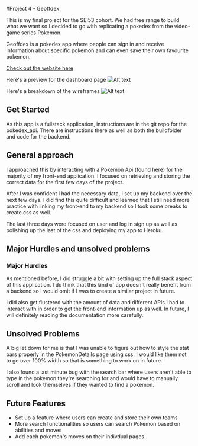 #Project 4 - Geoffdex

This is my final project for the SEI53 cohort. We had free range to build what we want so I decided to go with replicating a pokedex from the video-game series Pokemon. 

Geoffdex is a pokedex app where people can sign in and receive information about specific pokemon and can even save their own favourite pokemon. 

<a href="https://secure-refuge-39891.herokuapp.com/">
Check out the website here</a>

Here's a preview for the dashboard page
![Alt text](/pokedex-app/src/Images/preview_for_app.png)

Here's a breakdown of the wireframes
![Alt text](/pokedex-app/src/Images/exported-freehand.png.png)

## Get Started
As this app is a fullstack application, instructions are in the git repo for the <a href="https://github.com/Geoph88/pokedex_api"></a>pokedex_api. There are instructions there as well as both the buildfolder and code for the backend.

## General approach
I approached this by interacting with a Pokemon Api (found here) for the majority of my front-end application. I focused on retrieving and storing the correct data for the first few days of the project. 

After I was confident I had the necessary data, I set up my backend over the next few days. I did find this quite difficult and learned that I still need more practice with linking my front-end to my backend so I took some breaks to create css as well. 

The last three days were focused on user and log in sign up as well as polishing up the last of the css and deploying my app to Heroku.

## Major Hurdles and unsolved problems

### Major Hurdles
As mentioned before, I did struggle a bit with setting up the full stack aspect of this application. I do think that this kind of app doesn't really benefit from a backend so I would omit if I was to create a similar project in future.

I did also get flustered with the amount of data and different APIs I had to interact with in order to get the front-end information up as well. In future, I will definitely reading the documentation more carefully.

## Unsolved Problems
A big let down for me is that I was unable to figure out how to style the stat bars properly in the PokemonDetails page using css. I would like them not to go over 100% width so that is something to work on in future.

I also found a last minute bug with the search bar where users aren't able to type in the pokemon they're searching for and would have to manually scroll and look themselves if they wanted to find a pokemon. 

## Future Features
- Set up a feature where users can create and store their own teams
- More search functionalities so users can search Pokemon based on abilities and moves
- Add each pokemon's moves on their indivdual pages

